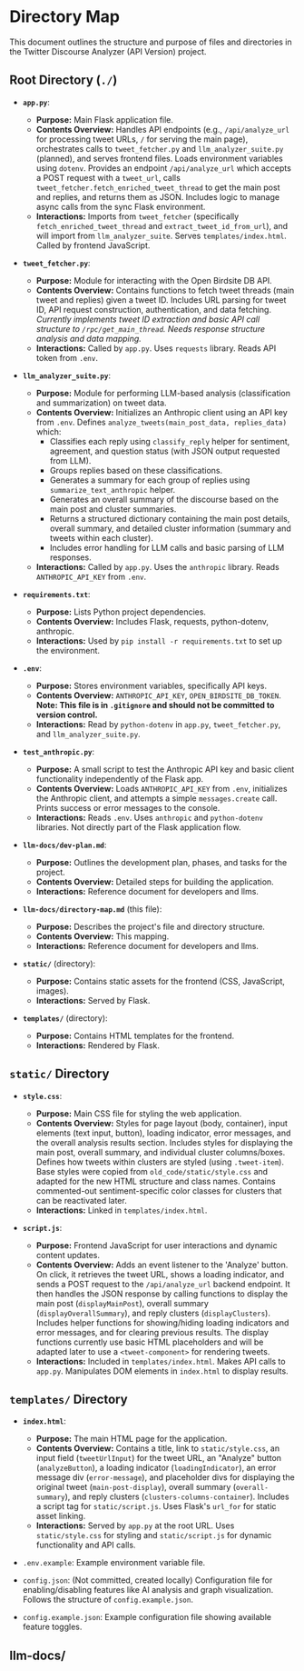 # Directory Map

This document outlines the structure and purpose of files and directories in the Twitter Discourse Analyzer (API Version) project.

## Root Directory (`./`)

*   **`app.py`**: 
    *   **Purpose:** Main Flask application file.
    *   **Contents Overview:** Handles API endpoints (e.g., `/api/analyze_url` for processing tweet URLs, `/` for serving the main page), orchestrates calls to `tweet_fetcher.py` and `llm_analyzer_suite.py` (planned), and serves frontend files. Loads environment variables using `dotenv`. Provides an endpoint `/api/analyze_url` which accepts a POST request with a `tweet_url`, calls `tweet_fetcher.fetch_enriched_tweet_thread` to get the main post and replies, and returns them as JSON. Includes logic to manage async calls from the sync Flask environment.
    *   **Interactions:** Imports from `tweet_fetcher` (specifically `fetch_enriched_tweet_thread` and `extract_tweet_id_from_url`), and will import from `llm_analyzer_suite`. Serves `templates/index.html`. Called by frontend JavaScript.

*   **`tweet_fetcher.py`**:
    *   **Purpose:** Module for interacting with the Open Birdsite DB API.
    *   **Contents Overview:** Contains functions to fetch tweet threads (main tweet and replies) given a tweet ID. Includes URL parsing for tweet ID, API request construction, authentication, and data fetching. *Currently implements tweet ID extraction and basic API call structure to `/rpc/get_main_thread`. Needs response structure analysis and data mapping.*
    *   **Interactions:** Called by `app.py`. Uses `requests` library. Reads API token from `.env`.

*   **`llm_analyzer_suite.py`**:
    *   **Purpose:** Module for performing LLM-based analysis (classification and summarization) on tweet data.
    *   **Contents Overview:** Initializes an Anthropic client using an API key from `.env`. Defines `analyze_tweets(main_post_data, replies_data)` which:
        *   Classifies each reply using `classify_reply` helper for sentiment, agreement, and question status (with JSON output requested from LLM).
        *   Groups replies based on these classifications.
        *   Generates a summary for each group of replies using `summarize_text_anthropic` helper.
        *   Generates an overall summary of the discourse based on the main post and cluster summaries.
        *   Returns a structured dictionary containing the main post details, overall summary, and detailed cluster information (summary and tweets within each cluster).
        *   Includes error handling for LLM calls and basic parsing of LLM responses.
    *   **Interactions:** Called by `app.py`. Uses the `anthropic` library. Reads `ANTHROPIC_API_KEY` from `.env`.

*   **`requirements.txt`**:
    *   **Purpose:** Lists Python project dependencies.
    *   **Contents Overview:** Includes Flask, requests, python-dotenv, anthropic.
    *   **Interactions:** Used by `pip install -r requirements.txt` to set up the environment.

*   **`.env`**:
    *   **Purpose:** Stores environment variables, specifically API keys.
    *   **Contents Overview:** `ANTHROPIC_API_KEY`, `OPEN_BIRDSITE_DB_TOKEN`. **Note: This file is in `.gitignore` and should not be committed to version control.**
    *   **Interactions:** Read by `python-dotenv` in `app.py`, `tweet_fetcher.py`, and `llm_analyzer_suite.py`.

*   **`test_anthropic.py`**:
    *   **Purpose:** A small script to test the Anthropic API key and basic client functionality independently of the Flask app.
    *   **Contents Overview:** Loads `ANTHROPIC_API_KEY` from `.env`, initializes the Anthropic client, and attempts a simple `messages.create` call. Prints success or error messages to the console.
    *   **Interactions:** Reads `.env`. Uses `anthropic` and `python-dotenv` libraries. Not directly part of the Flask application flow.

*   **`llm-docs/dev-plan.md`**:
    *   **Purpose:** Outlines the development plan, phases, and tasks for the project.
    *   **Contents Overview:** Detailed steps for building the application.
    *   **Interactions:** Reference document for developers and llms.

*   **`llm-docs/directory-map.md`** (this file):
    *   **Purpose:** Describes the project's file and directory structure.
    *   **Contents Overview:** This mapping.
    *   **Interactions:** Reference document for developers and llms.

*   **`static/`** (directory):
    *   **Purpose:** Contains static assets for the frontend (CSS, JavaScript, images).
    *   **Interactions:** Served by Flask.

*   **`templates/`** (directory):
    *   **Purpose:** Contains HTML templates for the frontend.
    *   **Interactions:** Rendered by Flask.

## `static/` Directory

*   **`style.css`**:
    *   **Purpose:** Main CSS file for styling the web application.
    *   **Contents Overview:** Styles for page layout (body, container), input elements (text input, button), loading indicator, error messages, and the overall analysis results section. Includes styles for displaying the main post, overall summary, and individual cluster columns/boxes. Defines how tweets within clusters are styled (using `.tweet-item`). Base styles were copied from `old_code/static/style.css` and adapted for the new HTML structure and class names. Contains commented-out sentiment-specific color classes for clusters that can be reactivated later.
    *   **Interactions:** Linked in `templates/index.html`.

*   **`script.js`**:
    *   **Purpose:** Frontend JavaScript for user interactions and dynamic content updates.
    *   **Contents Overview:** Adds an event listener to the 'Analyze' button. On click, it retrieves the tweet URL, shows a loading indicator, and sends a POST request to the `/api/analyze_url` backend endpoint. It then handles the JSON response by calling functions to display the main post (`displayMainPost`), overall summary (`displayOverallSummary`), and reply clusters (`displayClusters`). Includes helper functions for showing/hiding loading indicators and error messages, and for clearing previous results. The display functions currently use basic HTML placeholders and will be adapted later to use a `<tweet-component>` for rendering tweets.
    *   **Interactions:** Included in `templates/index.html`. Makes API calls to `app.py`. Manipulates DOM elements in `index.html` to display results.

## `templates/` Directory

*   **`index.html`**:
    *   **Purpose:** The main HTML page for the application.
    *   **Contents Overview:** Contains a title, link to `static/style.css`, an input field (`tweetUrlInput`) for the tweet URL, an "Analyze" button (`analyzeButton`), a loading indicator (`loadingIndicator`), an error message div (`error-message`), and placeholder divs for displaying the original tweet (`main-post-display`), overall summary (`overall-summary`), and reply clusters (`clusters-columns-container`). Includes a script tag for `static/script.js`. Uses Flask's `url_for` for static asset linking.
    *   **Interactions:** Served by `app.py` at the root URL. Uses `static/style.css` for styling and `static/script.js` for dynamic functionality and API calls.

*   `.env.example`: Example environment variable file.
*   `config.json`: (Not committed, created locally) Configuration file for enabling/disabling features like AI analysis and graph visualization. Follows the structure of `config.example.json`.
*   `config.example.json`: Example configuration file showing available feature toggles.

## llm-docs/